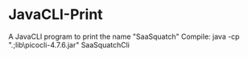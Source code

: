 # JavaCLI-Print
A JavaCLI program to print the name "SaaSquatch"
Compile: java -cp ".;lib\picocli-4.7.6.jar" SaaSquatchCli
